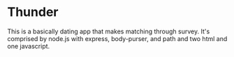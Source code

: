 # Thunder
This is a basically dating app that makes matching through survey. It's comprised by node.js with express, body-purser, and path and two html and one javascript. 

